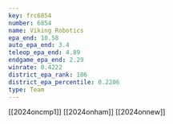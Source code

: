 ```yaml
---
key: frc6854
number: 6854
name: Viking Robotics
epa_end: 10.58
auto_epa_end: 3.4
teleop_epa_end: 4.89
endgame_epa_end: 2.29
winrate: 0.4222
district_epa_rank: 106
district_epa_percentile: 0.2206
type: Team
---
```

[[2024oncmp1]]
[[2024onham]]
[[2024onnew]]
